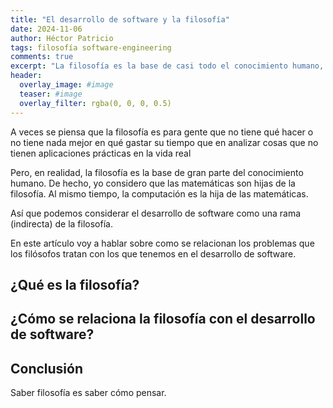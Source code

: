 ```yaml
---
title: "El desarrollo de software y la filosofía"
date: 2024-11-06
author: Héctor Patricio
tags: filosofía software-engineering
comments: true
excerpt: "La filosofía es la base de casi todo el conocimiento humano, hablemos de ella y de las relaciones directas que tiene con el desarrollo de software."
header:
  overlay_image: #image
  teaser: #image
  overlay_filter: rgba(0, 0, 0, 0.5)
---
```


A veces se piensa que la filosofía es para gente que no tiene qué hacer o
no tiene nada mejor en qué gastar su tiempo que en analizar cosas que no
tienen aplicaciones prácticas en la vida real

Pero, en realidad, la filosofía es la base de gran parte del conocimiento
humano. De hecho, yo considero que las matemáticas son hijas de la filosofía.
Al mismo tiempo, la computación es la hija de las matemáticas.

Así que podemos considerar el desarrollo de software como una rama (indirecta)
de la filosofía.

En este artículo voy a hablar sobre como se relacionan los problemas que los
filósofos tratan con los que tenemos en el desarrollo de software.

## ¿Qué es la filosofía?

## ¿Cómo se relaciona la filosofía con el desarrollo de software?

## Conclusión

Saber filosofía es saber cómo pensar.
